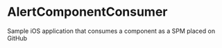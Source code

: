 # AlertComponentConsumer
Sample iOS application that consumes a component as a SPM placed on GitHub
